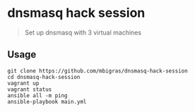 # dnsmasq hack session

> Set up dnsmasq with 3 virtual machines

## Usage

```
git clone https://github.com/mbigras/dnsmasq-hack-session
cd dnsmasq-hack-session
vagrant up
vagrant status
ansible all -m ping
ansible-playbook main.yml
```

